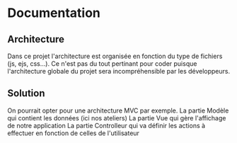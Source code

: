 # Documentation

## Architecture
Dans ce projet l'architecture est organisée en fonction du type de fichiers (js, ejs, css...).
Ce n'est pas du tout pertinant pour coder puisque l'architecture globale du projet sera incompréhensible par les développeurs.

## Solution
On pourrait opter pour une architecture MVC par exemple. 
La partie Modèle qui contient les données (ici nos ateliers)
La partie Vue qui gère l'affichage de notre application
La partie Controlleur qui va définir les actions à effectuer en fonction de celles de l'utilisateur